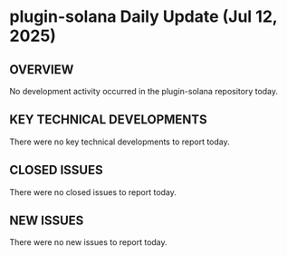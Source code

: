 # plugin-solana Daily Update (Jul 12, 2025)
## OVERVIEW 
No development activity occurred in the plugin-solana repository today.

## KEY TECHNICAL DEVELOPMENTS
There were no key technical developments to report today.

## CLOSED ISSUES
There were no closed issues to report today.

## NEW ISSUES
There were no new issues to report today.